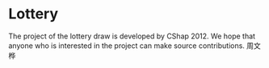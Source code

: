 # Lottery
The project of the lottery draw is developed by CShap 2012.
We hope that anyone who is interested in the project can make source contributions.
周文桦
